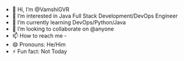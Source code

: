 - 👋 Hi, I’m @VamshiGVR
- 👀 I’m interested in Java Full Stack Development/DevOps Engineer
- 🌱 I’m currently learning DevOps/Python/Java
- 💞️ I’m looking to collaborate on @anyone
- 📫 How to reach me -
- 😄 Pronouns: He/Him
- ⚡ Fun fact: Not Today

<!---
VamshiGVR/VamshiGVR is a ✨ special ✨ repository because its `README.md` (this file) appears on your GitHub profile.
You can click the Preview link to take a look at your changes.
--->
